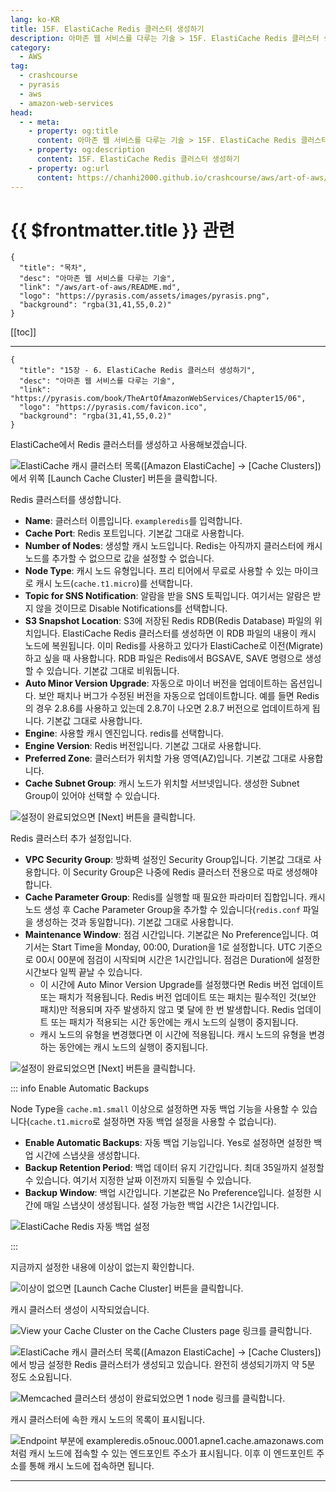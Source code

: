 ```yaml
---
lang: ko-KR
title: 15F. ElastiCache Redis 클러스터 생성하기
description: 아마존 웹 서비스를 다루는 기술 > 15F. ElastiCache Redis 클러스터 생성하기
category:
  - AWS
tag: 
  - crashcourse
  - pyrasis
  - aws 
  - amazon-web-services
head:
  - - meta:
    - property: og:title
      content: 아마존 웹 서비스를 다루는 기술 > 15F. ElastiCache Redis 클러스터 생성하기
    - property: og:description
      content: 15F. ElastiCache Redis 클러스터 생성하기
    - property: og:url
      content: https://chanhi2000.github.io/crashcourse/aws/art-of-aws/15F.html
---
```


# {{ $frontmatter.title }} 관련

```component VPCard
{
  "title": "목차",
  "desc": "아마존 웹 서비스를 다루는 기술",
  "link": "/aws/art-of-aws/README.md",
  "logo": "https://pyrasis.com/assets/images/pyrasis.png",
  "background": "rgba(31,41,55,0.2)"
}
```

[[toc]]

---

```component VPCard
{
  "title": "15장 - 6. ElastiCache Redis 클러스터 생성하기",
  "desc": "아마존 웹 서비스를 다루는 기술",
  "link": "https://pyrasis.com/book/TheArtOfAmazonWebServices/Chapter15/06",
  "logo": "https://pyrasis.com/favicon.ico",
  "background": "rgba(31,41,55,0.2)"
}
```

ElastiCache에서 <FontIcon icon="iconfont icon-redis"/>Redis 클러스터를 생성하고 사용해보겠습니다.

![ElastiCache 캐시 클러스터 목록(<FontIcon icon="iconfont icon-select"/>`[Amazon ElastiCache]` → `[Cache Clusters]`)에서 위쪽 <FontIcon icon="iconfont icon-select"/>`[Launch Cache Cluster]` 버튼을 클릭합니다.](https://pyrasis.com/assets/images/TheArtOfAmazonWebServicesChapter15/28_.png)

<FontIcon icon="iconfont icon-redis"/>Redis 클러스터를 생성합니다.

- **Name**: 클러스터 이름입니다. `exampleredis`를 입력합니다.
- **Cache Port**: <FontIcon icon="iconfont icon-redis"/>Redis 포트입니다. 기본값 그대로 사용합니다.
- **Number of Nodes**: 생성할 캐시 노드입니다. <FontIcon icon="iconfont icon-redis"/>Redis는 아직까지 클러스터에 캐시 노드를 추가할 수 없으므로 값을 설정할 수 없습니다.
- **Node Type**: 캐시 노드 유형입니다. 프리 티어에서 무료로 사용할 수 있는 마이크로 캐시 노드(`cache.t1.micro`)를 선택합니다.
- **Topic for SNS Notification**: 알람을 받을 SNS 토픽입니다. 여기서는 알람은 받지 않을 것이므로 Disable Notifications를 선택합니다.
- **S3 Snapshot Location**: S3에 저장된 <FontIcon icon="iconfont icon-redis"/>Redis RDB(Redis Database) 파일의 위치입니다. ElastiCache Redis 클러스터를 생성하면 이 RDB 파일의 내용이 캐시 노드에 복원됩니다. 이미 Redis를 사용하고 있다가 ElastiCache로 이전(Migrate)하고 싶을 때 사용합니다. RDB 파일은 Redis에서 BGSAVE, SAVE 명령으로 생성할 수 있습니다. 기본값 그대로 비워둡니다.
- **Auto Minor Version Upgrade**: 자동으로 마이너 버전을 업데이트하는 옵션입니다. 보안 패치나 버그가 수정된 버전을 자동으로 업데이트합니다. 예를 들면 Redis의 경우 2.8.6를 사용하고 있는데 2.8.7이 나오면 2.8.7 버전으로 업데이트하게 됩니다. 기본값 그대로 사용합니다.
- **Engine**: 사용할 캐시 엔진입니다. <FontIcon icon="iconfont icon-redis"/>redis를 선택합니다.
- **Engine Version**: <FontIcon icon="iconfont icon-redis"/>Redis 버전입니다. 기본값 그대로 사용합니다.
- **Preferred Zone**: 클러스터가 위치할 가용 영역(AZ)입니다. 기본값 그대로 사용합니다.
- **Cache Subnet Group**: 캐시 노드가 위치할 서브넷입니다. 생성한 Subnet Group이 있어야 선택할 수 있습니다.

![설정이 완료되었으면 <FontIcon icon="iconfont icon-select"/>`[Next]` 버튼을 클릭합니다.](https://pyrasis.com/assets/images/TheArtOfAmazonWebServicesChapter15/29_.png)

<FontIcon icon="iconfont icon-redis"/>Redis 클러스터 추가 설정입니다.

- **VPC Security Group**: 방화벽 설정인 Security Group입니다. 기본값 그대로 사용합니다. 이 Security Group은 나중에 Redis 클러스터 전용으로 따로 생성해야 합니다.
- **Cache Parameter Group**: <FontIcon icon="iconfont icon-redis"/>Redis를 실행할 때 필요한 파라미터 집합입니다. 캐시 노드 생성 후 Cache Parameter Group을 추가할 수 있습니다(<FontIcon icon="fas fa-file-lines"/>`redis.conf` 파일을 생성하는 것과 동일합니다). 기본값 그대로 사용합니다.
- **Maintenance Window**: 점검 시간입니다. 기본값은 No Preference입니다. 여기서는 Start Time을 Monday, 00:00, Duration을 1로 설정합니다. UTC 기준으로 00시 00분에 점검이 시작되며 시간은 1시간입니다. 점검은 Duration에 설정한 시간보다 일찍 끝날 수 있습니다.
  - 이 시간에 Auto Minor Version Upgrade를 설정했다면 <FontIcon icon="iconfont icon-redis"/>Redis 버전 업데이트 또는 패치가 적용됩니다. <FontIcon icon="iconfont icon-redis"/>Redis 버전 업데이트 또는 패치는 필수적인 것(보안 패치)만 적용되며 자주 발생하지 않고 몇 달에 한 번 발생합니다. <FontIcon icon="iconfont icon-redis"/>Redis 업데이트 또는 패치가 적용되는 시간 동안에는 캐시 노드의 실행이 중지됩니다.
  - 캐시 노드의 유형을 변경했다면 이 시간에 적용됩니다. 캐시 노드의 유형을 변경하는 동안에는 캐시 노드의 실행이 중지됩니다.

![설정이 완료되었으면 <FontIcon icon="iconfont icon-select"/>`[Next]` 버튼을 클릭합니다.](https://pyrasis.com/assets/images/TheArtOfAmazonWebServicesChapter15/30_.png)

::: info Enable Automatic Backups

Node Type을 `cache.m1.small` 이상으로 설정하면 자동 백업 기능을 사용할 수 있습니다(`cache.t1.micro`로 설정하면 자동 백업 설정을 사용할 수 없습니다).

- **Enable Automatic Backups**: 자동 백업 기능입니다. Yes로 설정하면 설정한 백업 시간에 스냅샷을 생성합니다.
- **Backup Retention Period**: 백업 데이터 유지 기간입니다. 최대 35일까지 설정할 수 있습니다. 여기서 지정한 날짜 이전까지 되돌릴 수 있습니다.
- **Backup Window**: 백업 시간입니다. 기본값은 No Preference입니다. 설정한 시간에 매일 스냅샷이 생성됩니다. 설정 가능한 백업 시간은 1시간입니다.

![ElastiCache <FontIcon icon="iconfont icon-redis"/>Redis 자동 백업 설정](https://pyrasis.com/assets/images/TheArtOfAmazonWebServicesChapter15/31_.png)

:::

지금까지 설정한 내용에 이상이 없는지 확인합니다.

![이상이 없으면 <FontIcon icon="iconfont icon-select"/>`[Launch Cache Cluster]` 버튼을 클릭합니다.](https://pyrasis.com/assets/images/TheArtOfAmazonWebServicesChapter15/32_.png)

캐시 클러스터 생성이 시작되었습니다.

![<FontIcon icon="fas fa-globe"/>`View your Cache Cluster on the Cache Clusters page` 링크를 클릭합니다.](https://pyrasis.com/assets/images/TheArtOfAmazonWebServicesChapter15/33_.png)

![ElastiCache 캐시 클러스터 목록(<FontIcon icon="iconfont icon-select"/>`[Amazon ElastiCache]` → `[Cache Clusters]`)에서 방금 설정한 <FontIcon icon="iconfont icon-redis"/>Redis 클러스터가 생성되고 있습니다. 완전히 생성되기까지 약 5분 정도 소요됩니다.](https://pyrasis.com/assets/images/TheArtOfAmazonWebServicesChapter15/34_.png)

![Memcached 클러스터 생성이 완료되었으면 1 node 링크를 클릭합니다.](https://pyrasis.com/assets/images/TheArtOfAmazonWebServicesChapter15/35_.png)

캐시 클러스터에 속한 캐시 노드의 목록이 표시됩니다.

![Endpoint 부분에 <FontIcon icon="fas fa-globe"/>`exampleredis.o5nouc.0001.apne1.cache.amazonaws.com`처럼 캐시 노드에 접속할 수 있는 엔드포인트 주소가 표시됩니다. 이후 이 엔드포인트 주소를 통해 캐시 노드에 접속하면 됩니다.](https://pyrasis.com/assets/images/TheArtOfAmazonWebServicesChapter15/36_.png)

---

<TagLinks />